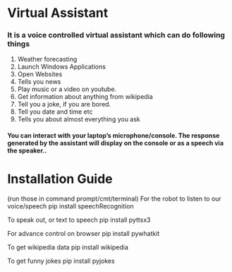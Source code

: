 # Virtual Assistant

### It is a voice controlled virtual assistant which can do following things 

1. Weather forecasting
2. Launch Windows Applications
3. Open Websites
4. Tells you news
5. Play music or a video on youtube.
6. Get information about anything from wikipedia 
7. Tell you a joke, if you are bored.
8. Tell you date and time etc
9. Tells you about almost everything you ask

#### You can interact with your laptop’s microphone/console. The response generated by the assistant will display on the console or as a speech via the speaker..
 
# Installation Guide 
(run those in command prompt/cmt/terminal) For the robot to listen to our voice/speech pip install speechRecognition

To speak out, or text to speech pip install pyttsx3

For advance control on browser pip install pywhatkit

To get wikipedia data pip install wikipedia

To get funny jokes pip install pyjokes
